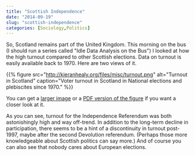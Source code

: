 ```yaml
---
title: "Scottish Independence"
date: "2014-09-19"
slug: "scottish-independence"
categories: [Sociology,Politics]
---
```


So, Scotland remains part of the United Kingdom. This morning on the bus (I should run a series called "Idle Data Analysis on the Bus") I looked at how the high turnout compared to other Scottish elections. Data on turnout is easily available back to 1970. Here are two views of it.

{{% figure src="http://kieranhealy.org/files/misc/turnout.png" alt="Turnout in Scotland" caption="Voter turnout in Scotland in National elections and plebiscites since 1970." %}}


You can get a [larger image](http://kieranhealy.org/files/misc/turnout.png) or a  [PDF version of the figure](http://kieranhealy.org/files/misc/turnout.pdf) if you want a closer look at it.

As you can see, turnout for the Independence Referendum was both astonishingly high and way off-trend. In addition to the long-term decline in participation, there seems to be a hint of a discontinuity in turnout post-1997, maybe after the second Devolution referendum. (Perhaps those more knowledgeable about Scottish politics can say more.) And of course you can also see that nobody cares about European elections.
